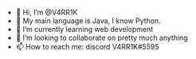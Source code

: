- 👋 Hi, I’m @V4RR1K
- 👀 My main language is Java, I know Python.
- 🌱 I’m currently learning web development
- 💞️ I’m looking to collaborate on pretty much anything
- 📫 How to reach me: discord V4RR1K#5595

